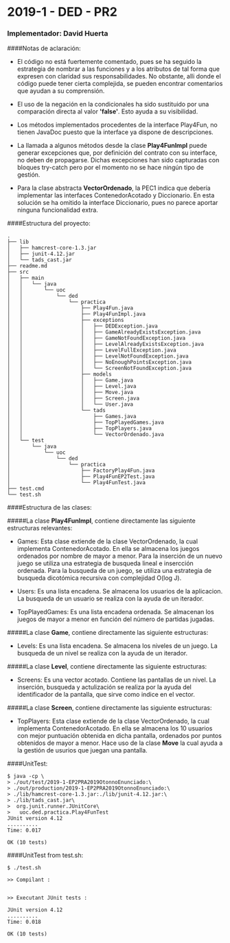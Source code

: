 # 2019-1 - DED - PR2 
### Implementador: David Huerta



####Notas de aclaración:

- El código no está fuertemente comentado, pues se ha seguido la estrategia de nombrar a las funciones y a los atributos de tal forma que expresen con claridad sus responsabilidades.
No obstante, alli donde el código puede tener cierta complejida, se pueden encontrar comentarios que ayudan a su comprensión.

- El uso de la negación en la condicionales ha sido sustituido por una comparación directa al valor **'false'**. Esto ayuda a su visibilidad.

- Los métodos implementados procedentes de la interface Play4Fun, no tienen JavaDoc puesto que la interface ya dispone de descripciones.

- La llamada a algunos métodos desde la clase **Play4FunImpl** puede generar excepciones que, por definición del contrato con su interface, no deben de propagarse. Dichas excepciones
han sido capturadas con bloques try-catch pero por el momento no se hace ningún tipo de gestión.

- Para la clase abstracta **VectorOrdenado<E>**, la PEC1 indica que debería implementar las interfaces ContenedorAcotado y Diccionario. En esta solución se ha omitido la interface Diccionario, 
pues no parece aportar ninguna funcionalidad extra.


####Estructura del proyecto:
~~~
.
├── lib
│   ├── hamcrest-core-1.3.jar
│   ├── junit-4.12.jar
│   └── tads_cast.jar
├── readme.md
├── src
│   ├── main
│   │   └── java
│   │       └── uoc
│   │           └── ded
│   │               └── practica
│   │                   ├── Play4Fun.java
│   │                   ├── Play4FunImpl.java
│   │                   ├── exceptions
│   │                   │   ├── DEDException.java
│   │                   │   ├── GameAlreadyExistsException.java
│   │                   │   ├── GameNotFoundException.java
│   │                   │   ├── LevelAlreadyExistsException.java
│   │                   │   ├── LevelFullException.java
│   │                   │   ├── LevelNotFoundException.java
│   │                   │   ├── NoEnoughPointsException.java
│   │                   │   └── ScreenNotFoundException.java
│   │                   ├── models
│   │                   │   ├── Game.java
│   │                   │   ├── Level.java
│   │                   │   ├── Move.java
│   │                   │   ├── Screen.java
│   │                   │   └── User.java
│   │                   └── tads
│   │                       ├── Games.java
│   │                       ├── TopPlayedGames.java
│   │                       ├── TopPlayers.java
│   │                       └── VectorOrdenado.java
│   └── test
│       └── java
│           └── uoc
│               └── ded
│                   └── practica
│                       ├── FactoryPlay4Fun.java
│                       ├── Play4FunEP2Test.java
│                       └── Play4FunTest.java
├── test.cmd
└── test.sh

~~~


####Estructura de las clases:

#####La clase **Play4FunImpl**, contiene directamente las siguiente estructuras relevantes:

- Games: Esta clase extiende de la clase VectorOrdenado, la cual implementa ContenedorAcotado. En ella se almacena los juegos ordenados por nombre de mayor a menor.
         Para la inserción de un nuevo juego se utiliza una estrategia de busqueda lineal e insercción ordenada.
         Para la busqueda de un juego, se utiliza una estrategia de busqueda dicotómica recursiva con complejidad O(log J).
 
- Users: Es una lista encadena. Se almacena los usuarios de la aplicacion. La busqueda de un usuario se realiza con la ayuda de un iterador.

- TopPlayedGames: Es una lista encadena ordenada. Se almacenan los juegos de mayor a menor en función del número de partidas jugadas.

#####La clase **Game**, contiene directamente las siguiente estructuras:

- Levels: Es una lista encadena. Se almacena los niveles de un juego. La busqueda de un nivel se realiza con la ayuda de un iterador.

#####La clase **Level**, contiene directamente las siguiente estructuras:

- Screens: Es una vector acotado. Contiene las pantallas de un nivel. La inserción, busqueda y actulización se realiza por la ayuda del identificador de la pantalla, que sirve como indice en el vector.

#####La clase **Screen**, contiene directamente las siguiente estructuras:

- TopPlayers:  Esta clase extiende de la clase VectorOrdenado, la cual implementa ContenedorAcotado. En ella se almacena los 10 usuarios con mejor puntuación obtenida en dicha pantalla, ordenados por puntos
obtenidos de mayor a menor. Hace uso de la clase **Move** la cual ayuda a la gestión de usurios que juegan una pantalla.


####UnitTest:
~~~
$ java -cp \
> ./out/test/2019-1-EP2PRA2019OtonnoEnunciado:\
> ./out/production/2019-1-EP2PRA2019OtonnoEnunciado:\
> ./lib/hamcrest-core-1.3.jar:./lib/junit-4.12.jar:\
> ./lib/tads_cast.jar\
>  org.junit.runner.JUnitCore\
>   uoc.ded.practica.Play4FunTest
JUnit version 4.12
..........
Time: 0.017

OK (10 tests)

~~~

####UnitTest from test.sh:
~~~
$ ./test.sh 

>> Compilant : 


>> Executant JUnit tests : 

JUnit version 4.12
..........
Time: 0.018

OK (10 tests)

~~~


 